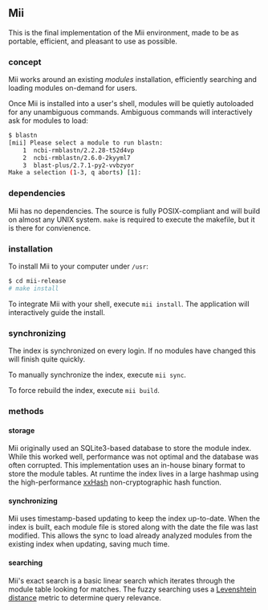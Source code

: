 ## Mii
This is the final implementation of the Mii environment, made to be as portable, efficient, and pleasant to use as possible.

### concept
Mii works around an existing *modules* installation, efficiently searching and loading modules on-demand for users.

Once Mii is installed into a user's shell, modules will be quietly autoloaded for any unambiguous commands. Ambiguous commands will interactively ask for modules to load:

```bash
$ blastn
[mii] Please select a module to run blastn:
    1  ncbi-rmblastn/2.2.28-t52d4vp
    2  ncbi-rmblastn/2.6.0-2kyyml7
    3  blast-plus/2.7.1-py2-vvbzyor
Make a selection (1-3, q aborts) [1]:
```

### dependencies
Mii has no dependencies. The source is fully POSIX-compliant and will build on almost any UNIX system.
`make` is required to execute the makefile, but it is there for convienence.

### installation
To install Mii to your computer under `/usr`:
```bash
$ cd mii-release
# make install
```

To integrate Mii with your shell, execute `mii install`.
The application will interactively guide the install.

### synchronizing
The index is synchronized on every login. If no modules have changed this will finish quite quickly.

To manually synchronize the index, execute `mii sync`.

To force rebuild the index, execute `mii build`.

### methods

#### storage
Mii originally used an SQLite3-based database to store the module index. While this worked well, performance was not optimal and the database was often corrupted.
This implementation uses an in-house binary format to store the module tables.
At runtime the index lives in a large hashmap using the high-performance [xxHash](https://github.com/Cyan4973/xxHash) non-cryptographic hash function.

#### synchronizing
Mii uses timestamp-based updating to keep the index up-to-date.
When the index is built, each module file is stored along with the date the file was last modified.
This allows the sync to load already analyzed modules from the existing index when updating, saving much time.

#### searching
Mii's exact search is a basic linear search which iterates through the module table looking for matches.
The fuzzy searching uses a [Levenshtein distance](https://en.wikipedia.org/wiki/Levenshtein_distance) metric to determine query relevance.
